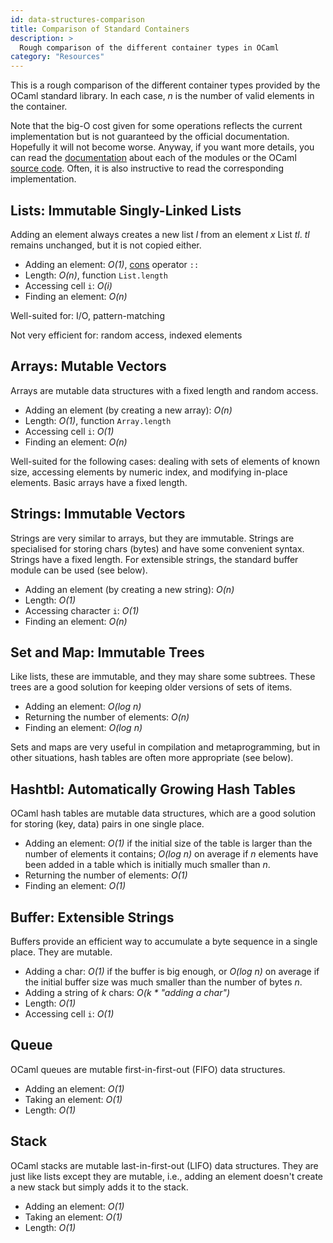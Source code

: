 ```yaml
---
id: data-structures-comparison 
title: Comparison of Standard Containers
description: >
  Rough comparison of the different container types in OCaml
category: "Resources"
---
```


This is a rough comparison of the different container types 
provided by the OCaml standard library. In each
case, _n_ is the number of valid elements in the container.

Note that the big-O cost given for some operations reflects the current
implementation but is not guaranteed by the official documentation.
Hopefully it will not become worse. Anyway, if you want more details,
you can read the [documentation](/manual/lts/api/index.html) about each of the modules or the OCaml [source code](https://github.com/ocaml/ocaml/tree/trunk/stdlib). Often, it
is also instructive to read the corresponding implementation.

## Lists: Immutable Singly-Linked Lists
Adding an element always creates a new list _l_ from an element _x_ List
_tl_. _tl_ remains unchanged, but it is not copied either.

* Adding an element: _O(1)_, [cons](https://en.wikipedia.org/wiki/Cons) operator `::`
* Length: _O(n)_, function `List.length`
* Accessing cell `i`: _O(i)_
* Finding an element: _O(n)_

Well-suited for: I/O, pattern-matching

Not very efficient for: random access, indexed elements

## Arrays: Mutable Vectors
Arrays are mutable data structures with a fixed length and random access.

* Adding an element (by creating a new array): _O(n)_
* Length: _O(1)_, function `Array.length`
* Accessing cell `i`: _O(1)_
* Finding an element: _O(n)_

Well-suited for the following cases: dealing with sets of elements of known size, accessing elements by numeric index, and modifying in-place elements. Basic arrays have a fixed length.

## Strings: Immutable Vectors
Strings are very similar to arrays, but they are immutable. Strings are
specialised for storing chars (bytes) and have some convenient syntax.
Strings have a fixed length. For extensible strings, the standard buffer
module can be used (see below).

* Adding an element (by creating a new string): _O(n)_
* Length: _O(1)_
* Accessing character `i`: _O(1)_
* Finding an element: _O(n)_

## Set and Map: Immutable Trees
Like lists, these are immutable, and they may share some subtrees. These trees
are a good solution for keeping older versions of sets of items.

* Adding an element: _O(log n)_
* Returning the number of elements: _O(n)_
* Finding an element: _O(log n)_

Sets and maps are very useful in compilation and metaprogramming, but
in other situations, hash tables are often more appropriate (see below).

## Hashtbl: Automatically Growing Hash Tables
OCaml hash tables are mutable data structures, which are a good solution
for storing (key, data) pairs in one single place.

* Adding an element: _O(1)_ if the initial size of the table is larger
 than the number of elements it contains; _O(log n)_ on average if _n_
 elements have been added in a table which is initially much smaller
 than _n_.
* Returning the number of elements: _O(1)_
* Finding an element: _O(1)_

## Buffer: Extensible Strings
Buffers provide an efficient way to accumulate a byte sequence in a
single place. They are mutable.

* Adding a char: _O(1)_ if the buffer is big enough, or _O(log n)_ on
 average if the initial buffer size was much smaller than the
 number of bytes _n_.
* Adding a string of _k_ chars: _O(k * "adding a char")_
* Length: _O(1)_
* Accessing cell `i`: _O(1)_

## Queue
OCaml queues are mutable first-in-first-out (FIFO) data structures.

* Adding an element: _O(1)_
* Taking an element: _O(1)_
* Length: _O(1)_

## Stack
OCaml stacks are mutable last-in-first-out (LIFO) data structures. They
are just like lists except they are mutable, i.e., adding an
element doesn't create a new stack but simply adds it to the stack.

* Adding an element: _O(1)_
* Taking an element: _O(1)_
* Length: _O(1)_
